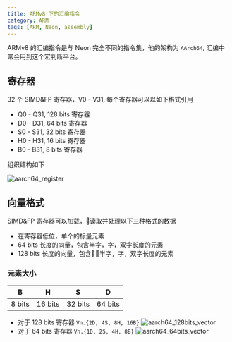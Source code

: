 ```yaml
---
title: ARMv8 下的汇编指令
category: ARM
tags: [ARM, Neon, assembly]
---
```


ARMv8 的汇编指令是与 Neon 完全不同的指令集，他的架构为 `AArch64`, 汇编中常会用到这个宏判断平台。

## 寄存器

32 个 SIMD&FP 寄存器，V0 - V31, 每个寄存器可以以如下格式引用

- Q0 - Q31, 128 bits 寄存器
- D0 - D31, 64 bits 寄存器
- S0 - S31, 32 bits 寄存器
- H0 - H31, 16 bits 寄存器
- B0 - B31, 8 bits 寄存器

组织结构如下

![aarch64_register](/image/aarch64_register.png)

## 向量格式

SIMD&FP 寄存器可以加载，读取并处理以下三种格式的数据

- 在寄存器低位，单个的标量元素
- 64 bits 长度的向量，包含半字，字，双字长度的元素
- 128 bits 长度的向量，包含半字，字，双字长度的元素

### 元素大小

| B      | H        | S       | D       |
|--------|----------|---------|---------|
| 8 bits | 16 bits  | 32 bits | 64 bits |

- 对于 128 bits 寄存器
  `Vn.{2D, 4S, 8H, 16B}`
  ![aarch64_128bits_vector](/image/aarch64_128bits_vector.png)
- 对于 64 bits 寄存器
  `Vn.{1D, 2S, 4H, 8B}`
  ![aarch64_64bits_vector](/image/aarch64_64bits_vector.png)

